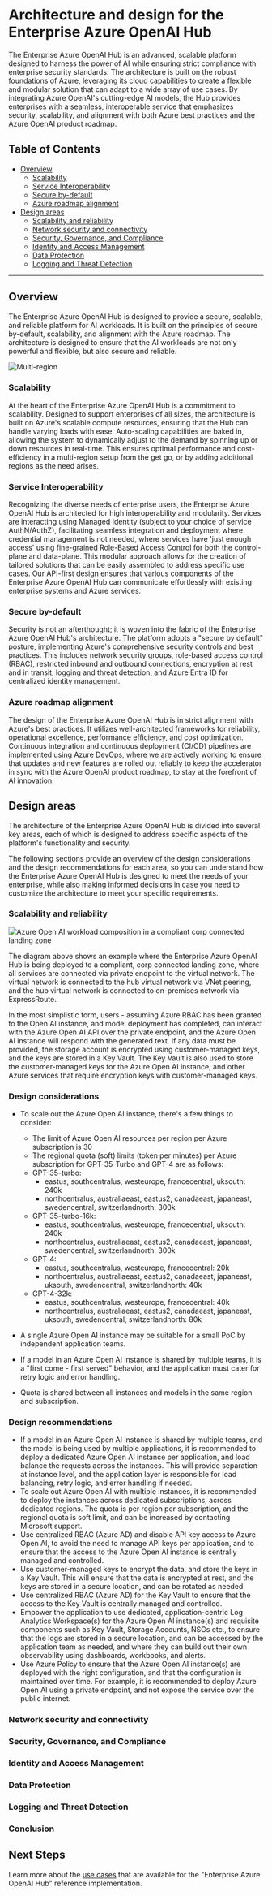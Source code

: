# Architecture and design for the Enterprise Azure OpenAI Hub

The Enterprise Azure OpenAI Hub is an advanced, scalable platform designed to harness the power of AI while ensuring strict compliance with enterprise security standards. The architecture is built on the robust foundations of Azure, leveraging its cloud capabilities to create a flexible and modular solution that can adapt to a wide array of use cases. By integrating Azure OpenAI's cutting-edge AI models, the Hub provides enterprises with a seamless, interoperable service that emphasizes security, scalability, and alignment with both Azure best practices and the Azure OpenAI product roadmap.

## Table of Contents

- [Overview](#overview)
  - [Scalability](#scalability)
  - [Service Interoperability](#service-interoperability)
  - [Secure by-default](#secure-by-default)
  - [Azure roadmap alignment](#azure-roadmap-alignment)
- [Design areas](#design-areas)
  - [Scalability and reliability](#scalability-and-reliability)
  - [Network security and connectivity](#network-security-and-connectivity)
  - [Security, Governance, and Compliance](#security-governance-and-compliance)
  - [Identity and Access Management](#identity-and-access-management)
  - [Data Protection](#data-protection)
  - [Logging and Threat Detection](#logging-and-threat-detection)
---

## Overview

The Enterprise Azure OpenAI Hub is designed to provide a secure, scalable, and reliable platform for AI workloads. It is built on the principles of secure by-default, scalability, and alignment with the Azure roadmap. The architecture is designed to ensure that the AI workloads are not only powerful and flexible, but also secure and reliable.

![Multi-region](./EAOAIHubMulti.svg)

### Scalability

At the heart of the Enterprise Azure OpenAI Hub is a commitment to scalability. Designed to support enterprises of all sizes, the architecture is built on Azure's scalable compute resources, ensuring that the Hub can handle varying loads with ease. Auto-scaling capabilities are baked in, allowing the system to dynamically adjust to the demand by spinning up or down resources in real-time. This ensures optimal performance and cost-efficiency in a multi-region setup from the get go, or by adding additional regions as the need arises.

### Service Interoperability

Recognizing the diverse needs of enterprise users, the Enterprise Azure OpenAI Hub is architected for high interoperability and modularity. Services are interacting using Managed Identity (subject to your choice of service AuthN/AuthZ), facilitating seamless integration and deployment where credential management is not needed, where services have 'just enough access' using fine-grained Role-Based Access Control for both the control-plane and data-plane. This modular approach allows for the creation of tailored solutions that can be easily assembled to address specific use cases. Our API-first design ensures that various components of the Enterprise Azure OpenAI Hub can communicate effortlessly with existing enterprise systems and Azure services.

### Secure by-default

Security is not an afterthought; it is woven into the fabric of the Enterprise Azure OpenAI Hub's architecture. The platform adopts a "secure by default" posture, implementing Azure's comprehensive security controls and best practices. This includes network security groups, role-based access control (RBAC), restricted inbound and outbound connections, encryption at rest and in transit, logging and threat detection, and Azure Entra ID for centralized identity management.

### Azure roadmap alignment

The design of the Enterprise Azure OpenAI Hub is in strict alignment with Azure's best practices. It utilizes well-architected frameworks for reliability, operational excellence, performance efficiency, and cost optimization. Continuous integration and continuous deployment (CI/CD) pipelines are implemented using Azure DevOps, where we are actively working to ensure that updates and new features are rolled out reliably to keep the accelerator in sync with the Azure OpenAI product roadmap, to stay at the forefront of AI innovation.

## Design areas

The architecture of the Enterprise Azure OpenAI Hub is divided into several key areas, each of which is designed to address specific aspects of the platform's functionality and security.

The following sections provide an overview of the design considerations and the design recommendations for each area, so you can understand how the Enterprise Azure OpenAI Hub is designed to meet the needs of your enterprise, while also making informed decisions in case you need to customize the architecture to meet your specific requirements.

### Scalability and reliability

![Azure Open AI workload composition in a compliant corp connected landing zone](./architecturecontext.svg)

The diagram above shows an example where the Enterprise Azure OpenAI Hub is being deployed to a compliant, corp connected landing zone, where all services are connected via private endpoint to the virtual network. The virtual network is connected to the hub virtual network via VNet peering, and the hub virtual network is connected to on-premises network via ExpressRoute.

In the most simplistic form, users - assuming Azure RBAC has been granted to the Open AI instance, and model deployment has completed, can interact with the Azure Open AI API over the private endpoint, and the Azure Open AI instance will respond with the generated text. If any data must be provided, the storage account is encrypted using customer-managed keys, and the keys are stored in a Key Vault. The Key Vault is also used to store the customer-managed keys for the Azure Open AI instance, and other Azure services that require encryption keys with customer-managed keys.

### Design considerations

* To scale out the Azure Open AI instance, there's a few things to consider:

    * The limit of Azure Open AI resources per region per Azure subscription is 30
    * The regional quota (soft) limits (token per minutes) per Azure subscription for GPT-35-Turbo and GPT-4 are as follows: 
    * GPT-35-turbo: 
        * eastus, southcentralus, westeurope, francecentral, uksouth: 240k
        * northcentralus, australiaeast, eastus2, canadaeast, japaneast, swedencentral, switzerlandnorth: 300k
    * GPT-35-turbo-16k:
        * eastus, southcentralus, westeurope, francecentral, uksouth: 240k
        * northcentralus, australiaeast, eastus2, canadaeast, japaneast, swedencentral, switzerlandnorth: 300k
    * GPT-4:
        * eastus, southcentralus, westeurope, francecentral: 20k
        * northcentralus, australiaeast, eastus2, canadaeast, japaneast, uksouth, swedencentral, switzerlandnorth: 40k
    * GPT-4-32k:
        * eastus, southcentralus, westeurope, francecentral: 40k
        * northcentralus, australiaeast, eastus2, canadaeast, japaneast, uksouth, swedencentral, switzerlandnorth: 80k

* A single Azure Open AI instance may be suitable for a small PoC by independent application teams. 
* If a model in an Azure Open AI instance is shared by multiple teams, it is a "first come - first served" behavior, and the application must cater for retry logic and error handling.
* Quota is shared between all instances and models in the same region and subscription.

### Design recommendations

* If a model in an Azure Open AI instance is shared by multiple teams, and the model is being used by multiple applications, it is recommended to deploy a dedicated Azure Open AI instance per application, and load balance the requests across the instances. This will provide separation at instance level, and the application layer is responsible for load balancing, retry logic, and error handling if needed.
* To scale out Azure Open AI with multiple instances, it is recommended to deploy the instances across dedicated subscriptions, across dedicated regions. The quota is per region per subscription, and the regional quota is soft limit, and can be increased by contacting Microsoft support.
* Use centralized RBAC (Azure AD) and disable API key access to Azure Open AI, to avoid the need to manage API keys per application, and to ensure that the access to the Azure Open AI instance is centrally managed and controlled.
* Use customer-managed keys to encrypt the data, and store the keys in a Key Vault. This will ensure that the data is encrypted at rest, and the keys are stored in a secure location, and can be rotated as needed.
* Use centralized RBAC (Azure AD) for the Key Vault to ensure that the access to the Key Vault is centrally managed and controlled.
* Empower the application to use dedicated, application-centric Log Analytics Workspace(s) for the Azure Open AI instance(s) and requisite components such as Key Vault, Storage Accounts, NSGs etc., to ensure that the logs are stored in a secure location, and can be accessed by the application team as needed, and where they can build out their own observability using dashboards, workbooks, and alerts.
* Use Azure Policy to ensure that the Azure Open AI instance(s) are deployed with the right configuration, and that the configuration is maintained over time. For example, it is recommended to deploy Azure Open AI using a private endpoint, and not expose the service over the public internet.

### Network security and connectivity

### Security, Governance, and Compliance

### Identity and Access Management

### Data Protection

### Logging and Threat Detection

### Conclusion

## Next Steps

Learn more about the [use cases](./use-cases-overview.md) that are available for the "Enterprise Azure OpenAI Hub" reference implementation.